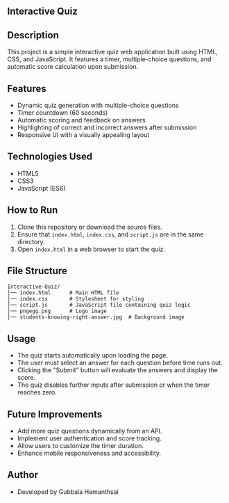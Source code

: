 ## Interactive Quiz

## Description
This project is a simple interactive quiz web application built using HTML, CSS, and JavaScript. It features a timer, multiple-choice questions, and automatic score calculation upon submission.

## Features
- Dynamic quiz generation with multiple-choice questions
- Timer countdown (60 seconds)
- Automatic scoring and feedback on answers
- Highlighting of correct and incorrect answers after submission
- Responsive UI with a visually appealing layout

## Technologies Used
- HTML5
- CSS3
- JavaScript (ES6)

## How to Run
1. Clone this repository or download the source files.
2. Ensure that `index.html`, `index.css`, and `script.js` are in the same directory.
3. Open `index.html` in a web browser to start the quiz.

## File Structure
```
Interactive-Quiz/
│── index.html      # Main HTML file
│── index.css       # Stylesheet for styling
│── script.js       # JavaScript file containing quiz logic
│── pngegg.png      # Logo image
│── students-knowing-right-answer.jpg  # Background image
```

## Usage
- The quiz starts automatically upon loading the page.
- The user must select an answer for each question before time runs out.
- Clicking the "Submit" button will evaluate the answers and display the score.
- The quiz disables further inputs after submission or when the timer reaches zero.

## Future Improvements
- Add more quiz questions dynamically from an API.
- Implement user authentication and score tracking.
- Allow users to customize the timer duration.
- Enhance mobile responsiveness and accessibility.

## Author
- Developed by Gubbala Hemanthsai

